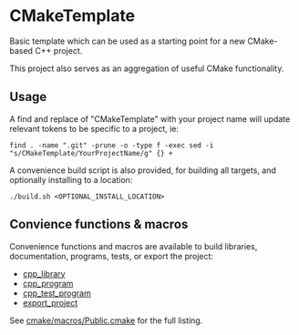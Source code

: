 # CMakeTemplate

Basic template which can be used as a starting point for a new CMake-based C++ project.

This project also serves as an aggregation of useful CMake functionality.

## Usage

A find and replace of "CMakeTemplate" with your project name will update relevant tokens to be specific to a project, ie:
```
find . -name ".git" -prune -o -type f -exec sed -i "s/CMakeTemplate/YourProjectName/g" {} +
```

A convenience build script is also provided, for building all targets, and optionally installing to a location:
```
./build.sh <OPTIONAL_INSTALL_LOCATION>
```

## Convience functions & macros

Convenience functions and macros are available to build libraries, documentation, programs, tests, or export the project:
- [cpp_library](examples/exampleSharedLibrary/CMakeLists.txt)
- [cpp_program](examples/exampleProgram/CMakeLists.txt)
- [cpp_test_program](examples/exampleSharedLibrary/tests/CMakeLists.txt)
- [export_project](CMakeLists.txt)

See [cmake/macros/Public.cmake](cmake/macros/Public.cmake) for the full listing.
